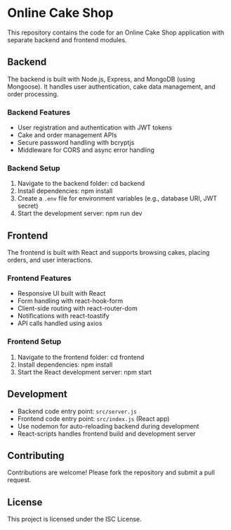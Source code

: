 # Online Cake Shop

This repository contains the code for an Online Cake Shop application with separate backend and frontend modules.

## Backend

The backend is built with Node.js, Express, and MongoDB (using Mongoose). It handles user authentication, cake data management, and order processing.

### Backend Features
- User registration and authentication with JWT tokens
- Cake and order management APIs
- Secure password handling with bcryptjs
- Middleware for CORS and async error handling

### Backend Setup
1. Navigate to the backend folder:
     cd backend
2. Install dependencies:
     npm install
3. Create a `.env` file for environment variables (e.g., database URI, JWT secret)
4. Start the development server:
     npm run dev


## Frontend

The frontend is built with React and supports browsing cakes, placing orders, and user interactions.

### Frontend Features
- Responsive UI built with React
- Form handling with react-hook-form
- Client-side routing with react-router-dom
- Notifications with react-toastify
- API calls handled using axios

### Frontend Setup
1. Navigate to the frontend folder:
    cd frontend
2. Install dependencies:
    npm install
3. Start the React development server:
    npm start


## Development

- Backend code entry point: `src/server.js`
- Frontend code entry point: `src/index.js` (React app)
- Use nodemon for auto-reloading backend during development
- React-scripts handles frontend build and development server

## Contributing

Contributions are welcome! Please fork the repository and submit a pull request.

## License

This project is licensed under the ISC License.

